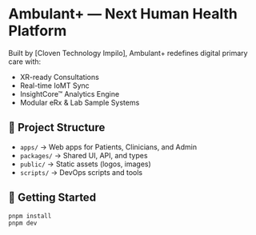 #  Ambulant+ — Next Human Health Platform

Built by [Cloven Technology Impilo], Ambulant+ redefines digital primary care with:
- XR-ready Consultations
- Real-time IoMT Sync
- InsightCore™ Analytics Engine
- Modular eRx & Lab Sample Systems

## 📁 Project Structure

- `apps/` → Web apps for Patients, Clinicians, and Admin
- `packages/` → Shared UI, API, and types
- `public/` → Static assets (logos, images)
- `scripts/` → DevOps scripts and tools

## 🧪 Getting Started

```bash
pnpm install
pnpm dev
